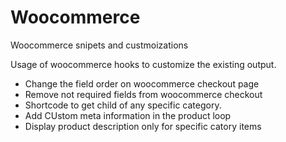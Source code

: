 # Woocommerce
Woocommerce snipets and custmoizations


Usage of woocommerce hooks to customize the existing output.

- Change the field order on woocommerce checkout page
- Remove not required fields from woocommerce checkout
- Shortcode to get child of any specific category.
- Add CUstom meta information in the product loop
- Display product description only for specific catory items
